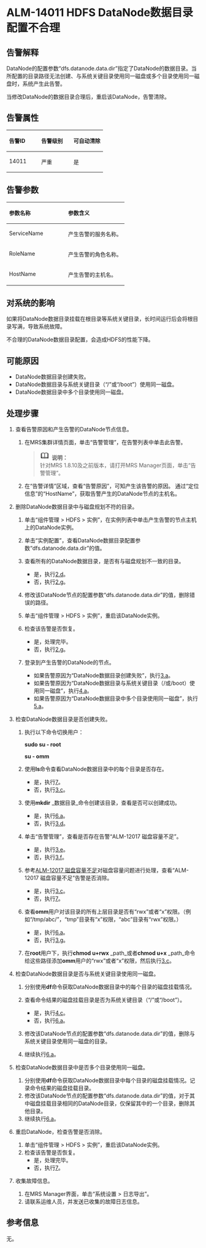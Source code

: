 # ALM-14011 HDFS DataNode数据目录配置不合理<a name="ZH-CN_TOPIC_0191883100"></a>

## 告警解释<a name="zh-cn_topic_0191813967_zh-cn_topic_0035998730_section63081244"></a>

DataNode的配置参数“dfs.datanode.data.dir”指定了DataNode的数据目录。当所配置的目录路径无法创建、与系统关键目录使用同一磁盘或多个目录使用同一磁盘时，系统产生此告警。

当修改DataNode的数据目录合理后，重启该DataNode，告警清除。

## 告警属性<a name="zh-cn_topic_0191813967_zh-cn_topic_0035998730_section30860289"></a>

<a name="zh-cn_topic_0191813967_zh-cn_topic_0035998730_table41052960"></a>
<table><thead align="left"><tr id="zh-cn_topic_0191813967_zh-cn_topic_0035998730_row577635"><th class="cellrowborder" valign="top" width="33.33333333333333%" id="mcps1.1.4.1.1"><p id="zh-cn_topic_0191813967_zh-cn_topic_0035998730_p46788488"><a name="zh-cn_topic_0191813967_zh-cn_topic_0035998730_p46788488"></a><a name="zh-cn_topic_0191813967_zh-cn_topic_0035998730_p46788488"></a>告警ID</p>
</th>
<th class="cellrowborder" valign="top" width="33.33333333333333%" id="mcps1.1.4.1.2"><p id="zh-cn_topic_0191813967_zh-cn_topic_0035998730_p31771169"><a name="zh-cn_topic_0191813967_zh-cn_topic_0035998730_p31771169"></a><a name="zh-cn_topic_0191813967_zh-cn_topic_0035998730_p31771169"></a>告警级别</p>
</th>
<th class="cellrowborder" valign="top" width="33.33333333333333%" id="mcps1.1.4.1.3"><p id="zh-cn_topic_0191813967_zh-cn_topic_0035998730_p23327895"><a name="zh-cn_topic_0191813967_zh-cn_topic_0035998730_p23327895"></a><a name="zh-cn_topic_0191813967_zh-cn_topic_0035998730_p23327895"></a>可自动清除</p>
</th>
</tr>
</thead>
<tbody><tr id="zh-cn_topic_0191813967_zh-cn_topic_0035998730_row10511313"><td class="cellrowborder" valign="top" width="33.33333333333333%" headers="mcps1.1.4.1.1 "><p id="zh-cn_topic_0191813967_zh-cn_topic_0035998730_p46110007"><a name="zh-cn_topic_0191813967_zh-cn_topic_0035998730_p46110007"></a><a name="zh-cn_topic_0191813967_zh-cn_topic_0035998730_p46110007"></a>14011</p>
</td>
<td class="cellrowborder" valign="top" width="33.33333333333333%" headers="mcps1.1.4.1.2 "><p id="zh-cn_topic_0191813967_zh-cn_topic_0035998730_p43923123"><a name="zh-cn_topic_0191813967_zh-cn_topic_0035998730_p43923123"></a><a name="zh-cn_topic_0191813967_zh-cn_topic_0035998730_p43923123"></a>严重</p>
</td>
<td class="cellrowborder" valign="top" width="33.33333333333333%" headers="mcps1.1.4.1.3 "><p id="zh-cn_topic_0191813967_zh-cn_topic_0035998730_p1003178"><a name="zh-cn_topic_0191813967_zh-cn_topic_0035998730_p1003178"></a><a name="zh-cn_topic_0191813967_zh-cn_topic_0035998730_p1003178"></a>是</p>
</td>
</tr>
</tbody>
</table>

## 告警参数<a name="zh-cn_topic_0191813967_zh-cn_topic_0035998730_section9307148"></a>

<a name="zh-cn_topic_0191813967_zh-cn_topic_0035998730_table14148614"></a>
<table><thead align="left"><tr id="zh-cn_topic_0191813967_zh-cn_topic_0035998730_row23313778"><th class="cellrowborder" valign="top" width="50%" id="mcps1.1.3.1.1"><p id="zh-cn_topic_0191813967_zh-cn_topic_0035998730_p9367865"><a name="zh-cn_topic_0191813967_zh-cn_topic_0035998730_p9367865"></a><a name="zh-cn_topic_0191813967_zh-cn_topic_0035998730_p9367865"></a>参数名称</p>
</th>
<th class="cellrowborder" valign="top" width="50%" id="mcps1.1.3.1.2"><p id="zh-cn_topic_0191813967_zh-cn_topic_0035998730_p20599592"><a name="zh-cn_topic_0191813967_zh-cn_topic_0035998730_p20599592"></a><a name="zh-cn_topic_0191813967_zh-cn_topic_0035998730_p20599592"></a>参数含义</p>
</th>
</tr>
</thead>
<tbody><tr id="zh-cn_topic_0191813967_zh-cn_topic_0035998730_row57954280"><td class="cellrowborder" valign="top" width="50%" headers="mcps1.1.3.1.1 "><p id="zh-cn_topic_0191813967_zh-cn_topic_0035998730_p63785121"><a name="zh-cn_topic_0191813967_zh-cn_topic_0035998730_p63785121"></a><a name="zh-cn_topic_0191813967_zh-cn_topic_0035998730_p63785121"></a>ServiceName</p>
</td>
<td class="cellrowborder" valign="top" width="50%" headers="mcps1.1.3.1.2 "><p id="zh-cn_topic_0191813967_zh-cn_topic_0035998730_p66321146"><a name="zh-cn_topic_0191813967_zh-cn_topic_0035998730_p66321146"></a><a name="zh-cn_topic_0191813967_zh-cn_topic_0035998730_p66321146"></a>产生告警的服务名称。</p>
</td>
</tr>
<tr id="zh-cn_topic_0191813967_zh-cn_topic_0035998730_row60019402"><td class="cellrowborder" valign="top" width="50%" headers="mcps1.1.3.1.1 "><p id="zh-cn_topic_0191813967_zh-cn_topic_0035998730_p29733366"><a name="zh-cn_topic_0191813967_zh-cn_topic_0035998730_p29733366"></a><a name="zh-cn_topic_0191813967_zh-cn_topic_0035998730_p29733366"></a>RoleName</p>
</td>
<td class="cellrowborder" valign="top" width="50%" headers="mcps1.1.3.1.2 "><p id="zh-cn_topic_0191813967_zh-cn_topic_0035998730_p59592471"><a name="zh-cn_topic_0191813967_zh-cn_topic_0035998730_p59592471"></a><a name="zh-cn_topic_0191813967_zh-cn_topic_0035998730_p59592471"></a>产生告警的角色名称。</p>
</td>
</tr>
<tr id="zh-cn_topic_0191813967_zh-cn_topic_0035998730_row66570199"><td class="cellrowborder" valign="top" width="50%" headers="mcps1.1.3.1.1 "><p id="zh-cn_topic_0191813967_zh-cn_topic_0035998730_p23477058"><a name="zh-cn_topic_0191813967_zh-cn_topic_0035998730_p23477058"></a><a name="zh-cn_topic_0191813967_zh-cn_topic_0035998730_p23477058"></a>HostName</p>
</td>
<td class="cellrowborder" valign="top" width="50%" headers="mcps1.1.3.1.2 "><p id="zh-cn_topic_0191813967_zh-cn_topic_0035998730_p22593558"><a name="zh-cn_topic_0191813967_zh-cn_topic_0035998730_p22593558"></a><a name="zh-cn_topic_0191813967_zh-cn_topic_0035998730_p22593558"></a>产生告警的主机名。</p>
</td>
</tr>
</tbody>
</table>

## 对系统的影响<a name="zh-cn_topic_0191813967_zh-cn_topic_0035998730_section16655470"></a>

如果将DataNode数据目录挂载在根目录等系统关键目录，长时间运行后会将根目录写满，导致系统故障。

不合理的DataNode数据目录配置，会造成HDFS的性能下降。

## 可能原因<a name="zh-cn_topic_0191813967_zh-cn_topic_0035998730_section15681504"></a>

-   DataNode数据目录创建失败。
-   DataNode数据目录与系统关键目录（“/”或“/boot”）使用同一磁盘。
-   DataNode数据目录中多个目录使用同一磁盘。

## 处理步骤<a name="zh-cn_topic_0191813967_zh-cn_topic_0035998730_section6915811"></a>

1.  查看告警原因和产生告警的DataNode节点信息。
    1.  在MRS集群详情页面，单击“告警管理”，在告警列表中单击此告警。

        >![](public_sys-resources/icon-note.gif) **说明：**   
        >针对MRS 1.8.10及之前版本，请打开MRS Manager页面，单击“告警管理”。  

    2.  在“告警详情”区域，查看“告警原因”，可知产生该告警的原因。 通过“定位信息”的“HostName”，获取告警产生的DataNode节点的主机名。

2.  删除DataNode数据目录中与磁盘规划不符的目录。
    1.  单击“组件管理 \> HDFS \> 实例”，在实例列表中单击产生告警的节点主机上的DataNode实例。
    2.  单击“实例配置”，查看DataNode数据目录配置参数“dfs.datanode.data.dir”的值。
    3.  查看所有的DataNode数据目录，是否有与磁盘规划不一致的目录。
        -   是，执行[2.d](#zh-cn_topic_0191813967_zh-cn_topic_0035998730_alm14011_mmccppss_s6)。
        -   否，执行[2.g](#zh-cn_topic_0191813967_zh-cn_topic_0035998730_s9)。

    4.  <a name="zh-cn_topic_0191813967_zh-cn_topic_0035998730_alm14011_mmccppss_s6"></a>修改该DataNode节点的配置参数“dfs.datanode.data.dir”的值，删除错误的路径。
    5.  单击“组件管理 \> HDFS \> 实例”，重启该DataNode实例。
    6.  检查该告警是否恢复。
        -   是，处理完毕。
        -   否，执行[2.g](#zh-cn_topic_0191813967_zh-cn_topic_0035998730_s9)。

    7.  <a name="zh-cn_topic_0191813967_zh-cn_topic_0035998730_s9"></a>登录到产生告警的DataNode的节点。
        -   如果告警原因为“DataNode数据目录创建失败”，执行[3.a](#zh-cn_topic_0191813967_zh-cn_topic_0035998730_alm14011_mmccppss_s10)。
        -   如果告警原因为“DataNode数据目录与系统关键目录（/或/boot）使用同一磁盘”，执行[4.a](#zh-cn_topic_0191813967_zh-cn_topic_0035998730_s16)。
        -   如果告警原因为“DataNode数据目录中多个目录使用同一磁盘”，执行[5.a](#zh-cn_topic_0191813967_zh-cn_topic_0035998730_s20)。

3.  检查DataNode数据目录是否创建失败。
    1.  <a name="zh-cn_topic_0191813967_zh-cn_topic_0035998730_alm14011_mmccppss_s10"></a>执行以下命令切换用户：

        **sudo su - root**

        **su - omm**

    2.  使用**ls**命令查看DataNode数据目录中的每个目录是否存在。
        -   是，执行[7](#zh-cn_topic_0191813967_li572522141314)。
        -   否，执行[3.c](#zh-cn_topic_0191813967_zh-cn_topic_0035998730_alm14011_mmccppss_s12)。

    3.  <a name="zh-cn_topic_0191813967_zh-cn_topic_0035998730_alm14011_mmccppss_s12"></a>使用**mkdir** _数据目录_命令创建该目录，查看是否可以创建成功。
        -   是，执行[6.a](#zh-cn_topic_0191813967_zh-cn_topic_0035998730_s23)。
        -   否，执行[3.d](#zh-cn_topic_0191813967_zh-cn_topic_0035998730_s1233)。

    4.  <a name="zh-cn_topic_0191813967_zh-cn_topic_0035998730_s1233"></a>单击“告警管理”，查看是否存在告警“ALM-12017 磁盘容量不足”。
        -   是，执行[3.e](#zh-cn_topic_0191813967_zh-cn_topic_0035998730_s154)。
        -   否，执行[3.f](#zh-cn_topic_0191813967_zh-cn_topic_0035998730_alm14011_mmccppss_s13)。

    5.  <a name="zh-cn_topic_0191813967_zh-cn_topic_0035998730_s154"></a>参考[ALM-12017 磁盘容量不足](ALM-12017-磁盘容量不足.md#ZH-CN_TOPIC_0191883074)对磁盘容量问题进行处理，查看“ALM-12017 磁盘容量不足”告警是否消除。
        -   是，执行[3.c](#zh-cn_topic_0191813967_zh-cn_topic_0035998730_alm14011_mmccppss_s12)。
        -   否，执行[7](#zh-cn_topic_0191813967_li572522141314)。

    6.  <a name="zh-cn_topic_0191813967_zh-cn_topic_0035998730_alm14011_mmccppss_s13"></a>查看**omm**用户对该目录的所有上层目录是否有“rwx”或者“x”权限。（例如“/tmp/abc/”，“tmp”目录有“x”权限，“abc”目录有“rwx”权限。）
        -   是，执行[6.a](#zh-cn_topic_0191813967_zh-cn_topic_0035998730_s23)。
        -   否，执行[3.g](#zh-cn_topic_0191813967_zh-cn_topic_0035998730_s14)。

    7.  <a name="zh-cn_topic_0191813967_zh-cn_topic_0035998730_s14"></a>在**root**用户下，执行**chmod u+rwx** _path_或者**chmod u+x** _path_命令给这些路径添加**omm**用户的“rwx”或者“x”权限，然后执行[3.c](#zh-cn_topic_0191813967_zh-cn_topic_0035998730_alm14011_mmccppss_s12)。

4.  检查DataNode数据目录是否与系统关键目录使用同一磁盘。
    1.  <a name="zh-cn_topic_0191813967_zh-cn_topic_0035998730_s16"></a>分别使用**df**命令获取DataNode数据目录中的每个目录的磁盘挂载情况。
    2.  查看命令结果的磁盘挂载目录是否为系统关键目录（“/”或“/boot”）。
        -   是，执行[4.c](#zh-cn_topic_0191813967_zh-cn_topic_0035998730_s18)。
        -   否，执行[6.a](#zh-cn_topic_0191813967_zh-cn_topic_0035998730_s23)。

    3.  <a name="zh-cn_topic_0191813967_zh-cn_topic_0035998730_s18"></a>修改该DataNode节点的配置参数“dfs.datanode.data.dir”的值，删除与系统关键目录使用同一磁盘的目录。
    4.  继续执行[6.a](#zh-cn_topic_0191813967_zh-cn_topic_0035998730_s23)。

5.  检查DataNode数据目录中是否多个目录使用同一磁盘。
    1.  <a name="zh-cn_topic_0191813967_zh-cn_topic_0035998730_s20"></a>分别使用**df**命令获取DataNode数据目录中每个目录的磁盘挂载情况。记录命令结果的磁盘挂载目录。
    2.  修改该DataNode节点的配置参数“dfs.datanode.data.dir”的值，对于其中磁盘挂载目录相同的DataNode目录，仅保留其中的一个目录，删除其他目录。
    3.  继续执行[6.a](#zh-cn_topic_0191813967_zh-cn_topic_0035998730_s23)。

6.  重启DataNode，检查告警是否消除。
    1.  <a name="zh-cn_topic_0191813967_zh-cn_topic_0035998730_s23"></a>单击“组件管理 \> HDFS \> 实例”，重启该DataNode实例。
    2.  检查该告警是否恢复。
        -   是，处理完毕。
        -   否，执行[7](#zh-cn_topic_0191813967_li572522141314)。

7.  <a name="zh-cn_topic_0191813967_li572522141314"></a>收集故障信息。
    1.  在MRS Manager界面，单击“系统设置 \> 日志导出”。
    2.  请联系运维人员，并发送已收集的故障日志信息。


## 参考信息<a name="zh-cn_topic_0191813967_zh-cn_topic_0035998730_section62242305"></a>

无。

